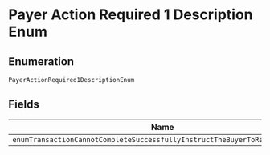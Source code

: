 
# Payer Action Required 1 Description Enum

## Enumeration

`PayerActionRequired1DescriptionEnum`

## Fields

| Name |
|  --- |
| `enumTransactionCannotCompleteSuccessfullyInstructTheBuyerToReturnToPayPal` |


